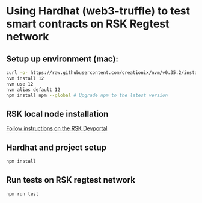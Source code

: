 # Using Hardhat (web3-truffle) to test smart contracts on RSK Regtest network
## Setup up environment (mac):
```bash
curl -o- https://raw.githubusercontent.com/creationix/nvm/v0.35.2/install.sh | bash
nvm install 12
nvm use 12
nvm alias default 12
npm install npm --global # Upgrade npm to the latest version
```
## RSK local node installation
[Follow instructions on the RSK Devportal](https://developers.rsk.co/quick-start/step1-install-rsk-local-node/)

## Hardhat and project setup
```bash
npm install
```
## Run tests on RSK regtest network

```bash
npm run test
```
